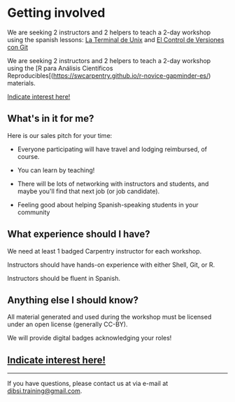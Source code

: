# Getting involved

We are seeking 2 instructors and 2 helpers to teach a 2-day workshop using the spanish lessons: [La Terminal de Unix](https://swcarpentry.github.io/shell-novice-es/) and [El Control de Versiones con Git](https://swcarpentry.github.io/git-novice-es/)

We are seeking 2 instructors and 2 helpers to teach a 2-day workshop using the [R para Análisis Científicos Reproducibles[(https://swcarpentry.github.io/r-novice-gapminder-es/) materials.

[Indicate interest here!](https://goo.gl/forms/3tHz3HDzmZTbvetx2)

## What's in it for me?

Here is our sales pitch for your time:

* Everyone participating will have travel and lodging reimbursed, of course.

* You can learn by teaching!

* There will be lots of networking with instructors and students, and
  maybe you'll find that next job (or job candidate).

* Feeling good about helping Spanish-speaking students in your community

## What experience should I have?

We need at least 1 badged Carpentry instructor for each workshop. 

Instructors should have hands-on experience with either Shell, Git, or R.

Instructors should be fluent in Spanish.


## Anything else I should know?

All material generated and used during the workshop must be licensed
under an open license (generally CC-BY).

We will provide digital badges acknowledging your roles!

## [Indicate interest here!](https://goo.gl/forms/3tHz3HDzmZTbvetx2)

----

If you have questions, please contact us at via e-mail at [dibsi.training@gmail.com](mailto:dibsi.training@gmail.com).

